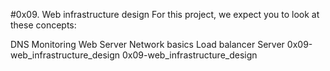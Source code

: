#0x09. Web infrastructure design
For this project, we expect you to look at these concepts:

DNS
Monitoring
Web Server
Network basics
Load balancer
Server
 0x09-web_infrastructure_design 0x09-web_infrastructure_design
